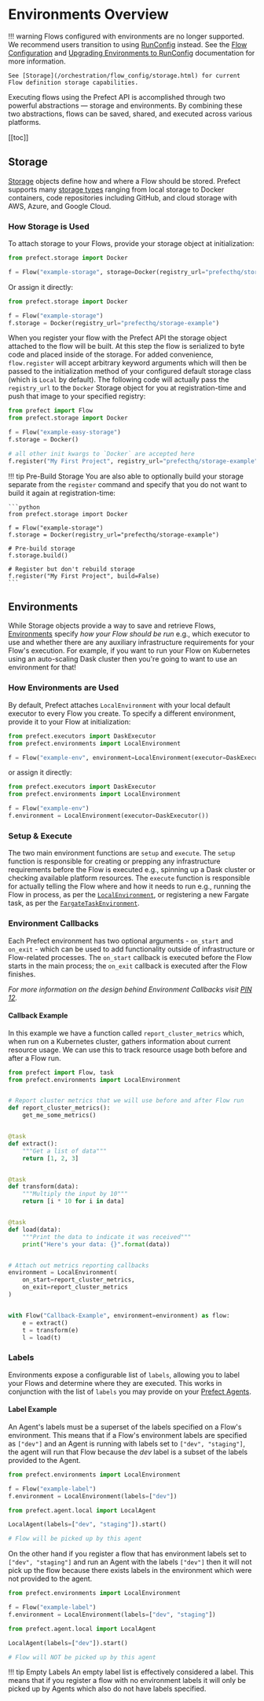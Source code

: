 # Environments Overview

!!! warning
    Flows configured with environments are no longer supported. We recommend users transition to using [RunConfig](/orchestration/flow_config/run_configs.html) instead. See the [Flow Configuration](/orchestration/flow_config/overview.md) and [Upgrading Environments to RunConfig](/orchestration/faq/upgrade_environments.md) documentation for more information.

    See [Storage](/orchestration/flow_config/storage.html) for current Flow definition storage capabilities.


Executing flows using the Prefect API is accomplished through two powerful abstractions — storage and environments. By combining these two abstractions, flows can be saved, shared, and executed across various platforms.

[[toc]]

## Storage

[Storage](/api/latest/storage.html) objects define how and where a Flow should be stored. Prefect supports many [storage types](/orchestration/flow_config/storage.html#storage-types) ranging from local storage to Docker containers, code repositories including GitHub, and cloud storage with AWS, Azure, and Google Cloud.

### How Storage is Used

To attach storage to your Flows, provide your storage object at initialization:

```python
from prefect.storage import Docker

f = Flow("example-storage", storage=Docker(registry_url="prefecthq/storage-example"))
```

Or assign it directly:

```python
from prefect.storage import Docker

f = Flow("example-storage")
f.storage = Docker(registry_url="prefecthq/storage-example")
```

When you register your flow with the Prefect API the storage object attached to the flow will be built. At this step the flow is serialized to byte code and placed inside of the storage. For added convenience, `flow.register` will accept arbitrary keyword arguments which will then be passed to the initialization method of your configured default storage class (which is `Local` by default). The following code will actually pass the `registry_url` to the `Docker` Storage object for you at registration-time and push that image to your specified registry:

```python
from prefect import Flow
from prefect.storage import Docker

f = Flow("example-easy-storage")
f.storage = Docker()

# all other init kwargs to `Docker` are accepted here
f.register("My First Project", registry_url="prefecthq/storage-example")
```

!!! tip Pre-Build Storage
    You are also able to optionally build your storage separate from the `register` command and specify that you do not want to build it again at registration-time:

    ```python
    from prefect.storage import Docker

    f = Flow("example-storage")
    f.storage = Docker(registry_url="prefecthq/storage-example")

    # Pre-build storage
    f.storage.build()

    # Register but don't rebuild storage
    f.register("My First Project", build=False)
    ```



## Environments

While Storage objects provide a way to save and retrieve Flows, [Environments](/api/latest/environments/execution.html) specify _how your Flow should be run_ e.g., which executor to use and whether there are any auxiliary infrastructure requirements for your Flow's execution. For example, if you want to run your Flow on Kubernetes using an auto-scaling Dask cluster then you're going to want to use an environment for that!

### How Environments are Used

By default, Prefect attaches `LocalEnvironment` with your local default
executor to every Flow you create. To specify a different environment, provide
it to your Flow at initialization:

```python
from prefect.executors import DaskExecutor
from prefect.environments import LocalEnvironment

f = Flow("example-env", environment=LocalEnvironment(executor=DaskExecutor()))
```

or assign it directly:

```python
from prefect.executors import DaskExecutor
from prefect.environments import LocalEnvironment

f = Flow("example-env")
f.environment = LocalEnvironment(executor=DaskExecutor())
```

### Setup & Execute

The two main environment functions are `setup` and `execute`. The `setup` function is responsible for creating or prepping any infrastructure requirements before the Flow is executed e.g., spinning up a Dask cluster or checking available platform resources. The `execute` function is responsible for actually telling the Flow where and how it needs to run e.g., running the Flow in process, as per the [`LocalEnvironment`](/api/latest/environments/execution.html##localenvironment), or registering a new Fargate task, as per the [`FargateTaskEnvironment`](/api/latest/environments/execution.html#fargatetaskenvironment).

### Environment Callbacks

Each Prefect environment has two optional arguments - `on_start` and `on_exit` - which can be used to add functionality outside of infrastructure or Flow-related processes. The `on_start` callback is executed before the Flow starts in the main process; the `on_exit` callback is executed after the Flow finishes.

_For more information on the design behind Environment Callbacks visit [PIN 12](/core/PINs/PIN-12-Environment-Callbacks.html)._

#### Callback Example

In this example we have a function called `report_cluster_metrics` which, when
run on a Kubernetes cluster, gathers information about current resource usage.
We can use this to track resource usage both before and after a Flow run.

```python
from prefect import Flow, task
from prefect.environments import LocalEnvironment


# Report cluster metrics that we will use before and after Flow run
def report_cluster_metrics():
    get_me_some_metrics()


@task
def extract():
    """Get a list of data"""
    return [1, 2, 3]


@task
def transform(data):
    """Multiply the input by 10"""
    return [i * 10 for i in data]


@task
def load(data):
    """Print the data to indicate it was received"""
    print("Here's your data: {}".format(data))


# Attach out metrics reporting callbacks
environment = LocalEnvironment(
    on_start=report_cluster_metrics,
    on_exit=report_cluster_metrics
)


with Flow("Callback-Example", environment=environment) as flow:
    e = extract()
    t = transform(e)
    l = load(t)
```

### Labels

Environments expose a configurable list of `labels`, allowing you to label your Flows and determine where they are executed. This works in conjunction with the list of `labels` you may provide on your [Prefect Agents](../agents/overview.html#flow-affinity:-labels).

#### Label Example

An Agent's labels must be a superset of the labels specified on a Flow's environment. This means that if a Flow's environment labels are specified as `["dev"]` and an Agent is running with labels set to `["dev", "staging"]`, the agent will run that Flow because the _dev_ label is a subset of the labels provided to the Agent.

```python
from prefect.environments import LocalEnvironment

f = Flow("example-label")
f.environment = LocalEnvironment(labels=["dev"])
```

```python
from prefect.agent.local import LocalAgent

LocalAgent(labels=["dev", "staging"]).start()

# Flow will be picked up by this agent
```

On the other hand if you register a flow that has environment labels set to `["dev", "staging"]` and run an Agent with the labels `["dev"]` then it will not pick up the flow because there exists labels in the environment which were not provided to the agent.

```python
from prefect.environments import LocalEnvironment

f = Flow("example-label")
f.environment = LocalEnvironment(labels=["dev", "staging"])
```

```python
from prefect.agent.local import LocalAgent

LocalAgent(labels=["dev"]).start()

# Flow will NOT be picked up by this agent
```

!!! tip Empty Labels
    An empty label list is effectively considered a label. This means that if you register a flow with no environment labels it will only be picked up by Agents which also do not have labels specified.

